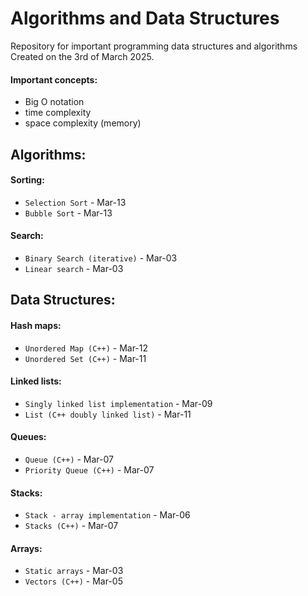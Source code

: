 # Algorithms and Data Structures

Repository for important programming data structures and algorithms  
Created on the 3rd of March 2025.

#### Important concepts:
- Big O notation
- time complexity
- space complexity (memory)

## Algorithms:

#### Sorting:
- `Selection Sort` - Mar-13
- `Bubble Sort` - Mar-13

#### Search:
- `Binary Search (iterative)` - Mar-03
- `Linear search` - Mar-03

## Data Structures:

#### Hash maps:
- `Unordered Map (C++)` - Mar-12
- `Unordered Set (C++)` - Mar-11

#### Linked lists:
- `Singly linked list implementation` - Mar-09
- `List (C++ doubly linked list)` - Mar-11

#### Queues:
- `Queue (C++)` - Mar-07
- `Priority Queue (C++)` - Mar-07

#### Stacks:
- `Stack - array implementation` - Mar-06
- `Stacks (C++)` - Mar-07

#### Arrays:
- `Static arrays` - Mar-03
- `Vectors (C++)` - Mar-05